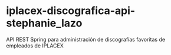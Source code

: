 # iplacex-discografica-api-stephanie_lazo
API REST Spring para administración de discografías favoritas de empleados de IPLACEX
